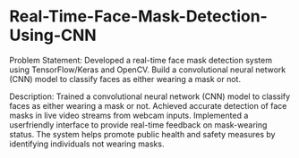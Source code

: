# Real-Time-Face-Mask-Detection-Using-CNN
Problem Statement:
Developed a real-time face mask detection system using TensorFlow/Keras and OpenCV. Build a convolutional neural network (CNN) model to classify faces as either wearing a mask or not.

Description:
Trained a convolutional neural network (CNN) model to classify faces as either wearing a mask or not. Achieved accurate detection of face masks in live video streams from webcam inputs. Implemented a userfriendly interface to provide real-time feedback on mask-wearing status. The system helps promote public health and safety measures by identifying individuals not wearing masks.
